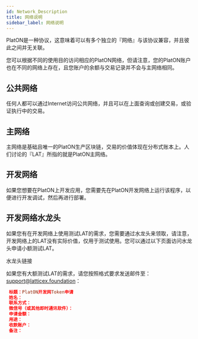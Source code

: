 ```yaml
---
id: Network_Description
title: 网络说明
sidebar_label: 网络说明
---
```


PlatON是一种协议，这意味着可以有多个独立的『网络』与该协议兼容，并且彼此之间并无关联。

您可以根据不同的使用目的访问相应的PlatON网络，但请注意，您的PlatON账户也在不同的网络上存在，且您账户的余额与交易记录并不会与主网络相同。

## 公共网络
任何人都可以通过Internet访问公共网络，并且可以在上面查询或创建交易，或验证执行中的交易。

## 主网络
主网络是基础且唯一的PlatON生产区块链，交易的价值体现在分布式账本上。人们讨论的『LAT』所指的就是PlatON主网络。

## 开发网络
如果您想要在PlatON上开发应用，您需要先在PlatON开发网络上运行该程序，以便进行开发调试，然后再进行部署。

## 开发网络水龙头
如果您有在开发网络上使用测试LAT的需求，您需要通过水龙头来领取，请注意，开发网络上的LAT没有实际价值，仅用于测试使用。您可以通过以下页面访问水龙头申请小额测试LAT。

水龙头链接

如果您有大额测试LAT的需求，请您按照格式要求发送邮件至：support@latticex.foundation：

```toml
 标题：PlatON开发网Token申请
 姓名：
 联系方式：
 微信号（或其他即时通讯软件）：
 申请金额：
 用途：
 收款账户：
 备注：
```

